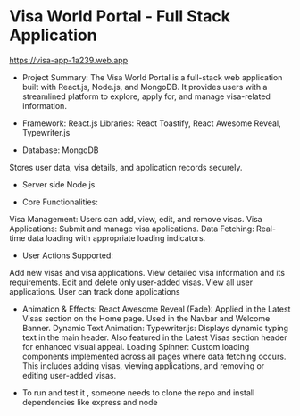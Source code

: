 
# Visa World Portal - Full Stack Application 
 https://visa-app-1a239.web.app

- Project Summary:
The Visa World Portal is a full-stack web application built with React.js, Node.js, and MongoDB. It provides users with a streamlined platform to explore, apply for, and manage visa-related information.



- Framework: React.js
Libraries: React Toastify, React Awesome Reveal, Typewriter.js

- Database: MongoDB

Stores user data, visa details, and application records securely.

- Server side 
Node js


- Core Functionalities:

Visa Management: Users can add, view, edit, and remove visas.
Visa Applications: Submit and manage visa applications.
Data Fetching: Real-time data loading with appropriate loading indicators.

- User Actions Supported:

Add new visas and visa applications.
View detailed visa information and its requirements.
Edit and delete only user-added visas.
View all user applications.
User can track done applications


- Animation & Effects:
React Awesome Reveal (Fade):
Applied in the Latest Visas section on the Home page.
Used in the Navbar and Welcome Banner.
Dynamic Text Animation:
Typewriter.js:
Displays dynamic typing text in the main header.
Also featured in the Latest Visas section header for enhanced visual appeal.
Loading Spinner:
Custom loading components implemented across all pages where data fetching occurs. This includes adding visas, viewing applications, and removing or editing user-added visas.


- To run and test it , someone needs to clone the repo and install dependencies like  express and node 


